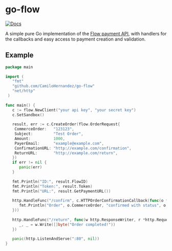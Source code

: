 # go-flow
[![Docs](https://pkg.go.dev/badge/github.com/CamiloHernandez/go-flow)](https://pkg.go.dev/github.com/CamiloHernandez/go-flow)

A simple pure Go implementation of the [Flow payment API](https://www.flow.cl/docs/api.html), with handlers for the callbacks and easy access to payment creation and validation.

## Example
```go
package main  
  
import (  
   "fmt"  
   "github.com/CamiloHernandez/go-flow"
   "net/http"
 )  
  
func main() {  
   c := flow.NewClient("your api key", "your secret key")  
   c.SetSandbox()  
  
   result, err := c.CreateOrder(flow.OrderRequest{  
	CommerceOrder:   "123123",  
	Subject:         "Test Order",  
	Amount:          1000,  
	PayerEmail:      "example@example.com",  
	ConfirmationURL: "http://example.com/confirmation",  
	ReturnURL:       "http://example.com/return",  
   })  
   if err != nil {  
      panic(err)  
   }  
  
   fmt.Println("ID:", result.FlowID)  
   fmt.Println("Token:", result.Token)  
   fmt.Println("URL:", result.GetPaymentURL())  
  
   http.HandleFunc("/confirm", c.HTTPOrderConfirmationCallback(func(o *flow.Order) {  
      fmt.Println("Order", o.CommerceOrder, "confirmed with status", o.Status)  
   }))  
  
   http.HandleFunc("/return", func(w http.ResponseWriter, r *http.Request) {  
      _, _ = w.Write([]byte("Order completed!"))  
   })  
  
   panic(http.ListenAndServe(":80", nil))  
}
```
